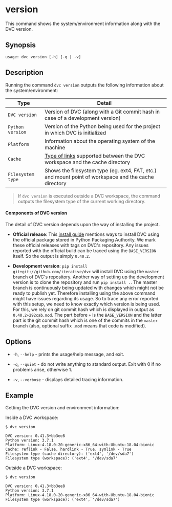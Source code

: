 # version

This command shows the system/environment information along with the DVC
version.

## Synopsis

```usage
usage: dvc version [-h] [-q | -v]
```

## Description

Running the command `dvc version` outputs the following information about the
system/environment:

| Type              | Detail                                                                                                                                                    |
| ----------------- | --------------------------------------------------------------------------------------------------------------------------------------------------------- |
| `DVC version`     | Version of DVC (along with a Git commit hash in case of a development version)                                                                            |
| `Python version`  | Version of the Python being used for the project in which DVC is initialized                                                                              |
| `Platform`        | Information about the operating system of the machine                                                                                                     |
| `Cache`           | [Type of links](/doc/user-guide/large-dataset-optimization#file-link-types-for-the-dvc-cache) supported between the DVC workspace and the cache directory |
| `Filesystem type` | Shows the filesystem type (eg. ext4, FAT, etc.) and mount point of workspace and the cache directory                                                      |

> If `dvc version` is executed outside a DVC workspace, the command outputs the
> filesystem type of the current working directory.

#### Components of DVC version

The detail of DVC version depends upon the way of installing the project.

- **Official release**: This [install guide](/doc/get-started/install) mentions
  ways to install DVC using the official package stored in Python Packaging
  Authority. We mark these official releases with tags on DVC's repository. Any
  issues reported with the official build can be traced using the `BASE_VERSION`
  itself. So the output is simply `0.40.2`.

- **Development version**: `pip install git+git://github.com/iterative/dvc` will
  install DVC using the `master` branch of DVC's repository. Another way of
  setting up the development version is to clone the repository and run
  `pip install .`. The master branch is continuously being updated with changes
  which might not be ready to publish yet. Therefore installing using the above
  command might have issues regarding its usage. So to trace any error reported
  with this setup, we need to know exactly which version is being used. For
  this, we rely on git commit hash which is displayed in output as
  `0.40.2+292cab.mod`. The part before `+` is the `BASE_VERSION` and the latter
  part is the git commit hash which is one of the commits in the `master` branch
  (also, optional suffix `.mod` means that code is modified).

## Options

- `-h`, `--help` - prints the usage/help message, and exit.

- `-q`, `--quiet` - do not write anything to standard output. Exit with 0 if no
  problems arise, otherwise 1.

- `-v`, `--verbose` - displays detailed tracing information.

## Example

Getting the DVC version and environment information:

Inside a DVC workspace:

```dvc
$ dvc version

DVC version: 0.41.3+bb3ee8
Python version: 3.7.1
Platform: Linux-4.18.0-20-generic-x86_64-with-Ubuntu-18.04-bionic
Cache: reflink - False, hardlink - True, symlink - True
Filesystem type (cache directory): ('ext4', '/dev/sda7')
Filesystem type (workspace): ('ext4', '/dev/sda7'
```

Outside a DVC workspace:

```dvc
$ dvc version

DVC version: 0.41.3+bb3ee8
Python version: 3.7.1
Platform: Linux-4.18.0-20-generic-x86_64-with-Ubuntu-18.04-bionic
Filesystem type (workspace): ('ext4', '/dev/sda7')
```
